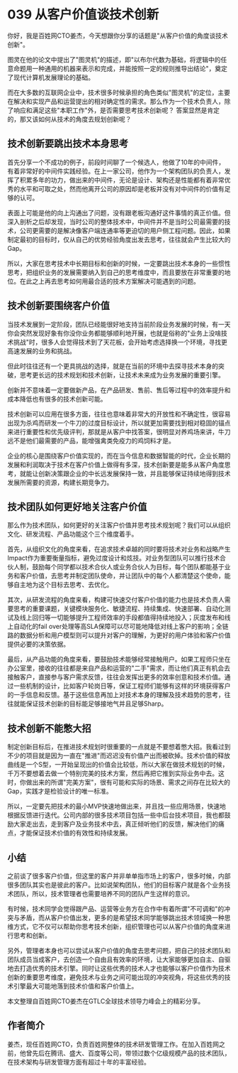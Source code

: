 # 039 从客户价值谈技术创新

你好，我是百姓网CTO姜杰，今天想跟你分享的话题是"从客户价值的角度谈技术创新"。

图灵在他的论文中提出了"图灵机"的描述，即"以布尔代数为基础，将逻辑中的任意命题用一种通用的机器来表示和完成，并能按照一定的规则推导出结论"，奠定了现代计算机发展理论的基础。

而在大多数的互联网企业中，技术很多时候承担的角色类似"图灵机"的定位，主要在解决和实现产品和运营提出的相对确定性的需求。那么作为一个技术负责人，除了响应和满足这些"本职工作"外，是否需要思考技术创新呢？
答案显然是肯定的，那又该如何从技术的角度去规划创新呢？

## 技术创新要跳出技术本身思考

首先分享一个不成功的例子，前段时间聊了一个候选人，他做了10年的中间件，有着非常好的中间件实践经验。在上一家公司，他作为一个架构团队的负责人，发挥了积累多年的功力，做出来的中间件，无论是设计、架构还是性能都有着非常优秀的水平和可取之处，然而他离开公司的原因却是老板并没有对中间件的价值有足够的认可。

表面上可能是他的向上沟通出了问题，没有跟老板沟通好这件事情的真正价值。但深入剖析之后却发现，当时公司的整体技术中，中间件并不是当时公司最需要的技术，公司更需要的是解决像客户端连通率等更迫切的用户侧工程问题。因此，如果制定最初的目标时，仅从自己的优势经验角度出发去思考，往往就会产生比较大的Gap。

所以，大家在思考技术中长期目标和创新的时候，一定要跳出技术本身的一些惯性思考，把组织业务的发展需要纳入到自己的思考维度中，而且要放在非常重要的地位。在此之上再去思考如何用最合适的技术方案解决可能遇到的问题。

## 技术创新要围绕客户价值

当技术发展到一定阶段，团队已经能很好地支持当前阶段业务发展的时候，有一天你会突然发现好象有你没你业务都能够顺利地开展，也就是俗称的"业务上没啥技术挑战"时，很多人会觉得技术到了天花板，会开始考虑选择换一个环境，寻找更高速发展的业务和挑战。

但此时往往还有一个更具挑战的选择，就是在当前的环境中去探寻技术本身的突破，思考更长远的技术规划和技术创新，让技术未来成为业务发展的重要引擎。

创新并不意味着一定要做新产品，在产品研发、售前、售后等过程中的效率提升和成本降低也有很多的技术创新可能。

技术创新可以应用在很多方面，往往也意味着非常大的开放性和不确定性，很容易出现为杀鸡而研发一个牛刀的过度目标设计，所以就更加需要找到相对稳固的锚点来进行重要性和优先级评判，那就是从客户中找答案，很明显对养鸡场来讲，牛刀远不是他们最需要的产品，能增强禽类免疫力的鸡饲料才是。

企业的核心是围绕客户价值实现的，而在当今信息和数据智能的时代，企业长期的发展和利润取决于技术在客户价值上做得有多深，技术创新要是能多从客户角度思考，就能让创新决策跟企业的中长远发展保持一致，并且能够保证持续地得到技术发展所需要的资源，构建长期竞争力。

## 技术团队如何更好地关注客户价值

那么作为技术团队，如何更好的关注客户价值并思考技术规划呢？我们可以从组织文化、研发流程、产品功能这个三个维度着手。

首先，从组织文化的角度来看，在追求技术卓越的同时要将技术对业务和战略产生Impact作为重要衡量指标，避免过度设计和炫技。对业务型团队可以推行技术合伙人制，鼓励每个同学都以技术合伙人或业务合伙人为目标，每个团队都能基于业务和客户价值，去思考并制定团队使命，并让团队中的每个人都清楚这个使命，能够自主地为这个目标去思考、去优化。

其次，从研发流程的角度来看，构建可快速交付客户价值的能力也是技术负责人需要思考的重要课题，关键模块服务化、敏捷流程、持续集成、快速部署、自动化测试及线上回归等一切能够提升工程师效率的手段都值得持续地投入；灰度发布和线上自动化的fail
over处理等高SLA保障可以尽可能地降低对线上客户的影响；全链路的数据分析和用户模型则可以提升对客户的理解，为更好的用户体验和客户价值提供必要的决策依据。

最后，从产品功能的角度来看，要鼓励技术能够经常接触用户。如果工程师只坐在办公室里，接收的往往都是来自产品和运营的"二手"需求，而让他们真正有机会去接触客户，直接参与客户需求反馈，往往会发挥出更多的效率创意和技术价值。通过一些机制的设计，比如客户轮岗日等，保证工程师们能够有这样的环境获得客户的一手信息和反馈。基于这些信息再加上对技术本身的理解及技术趋势的思考，往往就能保证技术创新的目标能足够接地气并且足够Sharp。

## 技术创新不能憋大招

制定创新目标后，在推进技术规划时很重要的一点就是不要想着憋大招。我看过到不少的项目就是因为一直在"推进"而迟迟没有价值产出而被砍掉。技术价值的释放曲线是一个S型，一开始呈现出的价值会比较低，所以大家在做技术规划的时候，千万不要想着去做一个特别完美的技术方案，然后再把它推到实际业务中去。这时，你做出来的所谓"完美方案"，很有可能和实际的场景、需求之间存在比较大的Gap，实践才是检验设计的唯一标准。

所以，一定要先把技术的最小MVP快速地做出来，并且找一些应用场景，快速地根据反馈进行迭代。公司内部的很多技术项目包括一些中后台技术项目，我也都鼓励大家走出去，走到客户及业务技术中去，真正倾听他们的反馈，解决他们的痛点，才能保证技术价值的有效性和持续发展。

## 小结

之前谈了很多客户价值，但这里的客户并非单单指市场上的客户，很多时候，内部很多团队其实也是彼此的客户。比如说架构团队，他们的目标客户就是各个业务技术团队，所以，技术管理者也需要培养不同的团队产生这样的意识。

有时候，技术同学会觉得跟产品、运营等业务方在合作中有着所谓"不可调和"的冲突与矛盾，而从客户价值出发，更多的是希望技术同学能够跳出技术领域换一种思维方式，它不仅可以帮助你思考技术创新，组织管理也可以从客户价值的角度来进行思考和创新。

另外，管理者本身也可以尝试从客户价值的角度去思考问题，把自己的技术团队和团队成员当成客户，去创造一个自由且有效率的环境，让大家能够更加自主、自驱地去打造优秀的技术引擎。同时让这些优秀的技术人才也能够以客户价值作为技术创新的重要思考维度，避免技术与业务之间可能出现的冲突视角，将这些优秀的技术引擎最大可能地落到技术价值和客户价值上。

本文整理自百姓网CTO姜杰在GTLC全球技术领导力峰会上的精彩分享。

## 作者简介

姜杰，现任百姓网CTO，负责百姓网整体的技术研发管理工作。在加入百姓网之前，他曾先后在腾讯、盛大、百度等公司，带领过数个亿级规模产品的技术团队，在技术架构与研发管理方面有超过十年的丰富经验。
